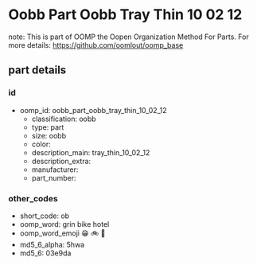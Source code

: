 # Oobb Part Oobb Tray Thin 10 02 12  

note: This is part of OOMP the Oopen Organization Method For Parts. For more details: https://github.com/oomlout/oomp_base

##  part details





### id
* oomp_id: oobb_part_oobb_tray_thin_10_02_12
  * classification: oobb
  * type: part
  * size: oobb
  * color: 
  * description_main: tray_thin_10_02_12
  * description_extra: 
  * manufacturer: 
  * part_number: 

### other_codes
* short_code: ob
* oomp_word: grin bike hotel
* oomp_word_emoji :grin: :bike: :hotel:
* md5_6_alpha: 5hwa
* md5_6: 03e9da